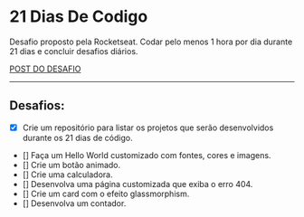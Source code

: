 # 21 Dias De Codigo

<p>Desafio proposto pela <a herf="https://www.rocketseat.com.br/">Rocketseat</a>. Codar pelo menos 1 hora por dia durante 21 dias e concluir desafios diários. </p>
<a href="https://www.instagram.com/p/ChTBg1BpLGU/">POST DO DESAFIO</a>

___

## Desafios:

- [X] Crie um repositório para listar os projetos que serão desenvolvidos durante os 21 dias de código.
- [] Faça um Hello World customizado com fontes, cores e imagens.
- [] Crie um botão animado.
- [] Crie uma calculadora.
- [] Desenvolva uma página customizada que exiba o erro 404.
- [] Crie um card com o efeito glassmorphism.
- [] Desenvolva um contador.